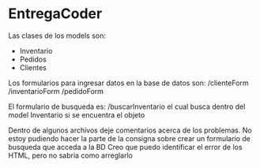 # EntregaCoder

Las clases de los models son:

- Inventario
- Pedidos
- Clientes

Los formularios para ingresar datos en la base de datos son: /clienteForm /inventarioForm /pedidoForm

El formulario de busqueda es: /buscarInventario el cual busca dentro del model Inventario si se encuentra el objeto


Dentro de algunos archivos deje comentarios acerca de los problemas. 
No estoy pudiendo hacer la parte de la consigna sobre crear un formulario de busqueda que acceda a la BD
Creo que puedo identificar el error de los HTML, pero no sabria como arreglarlo
